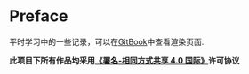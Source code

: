 # Preface

平时学习中的一些记录，可以在[GitBook](https://dokiy.gitbook.io/note/)中查看渲染页面.

**此项目下所有作品均采用[《署名-相同方式共享 4.0 国际》](https://creativecommons.org/licenses/by-sa/4.0/deed.zh)许可协议**

